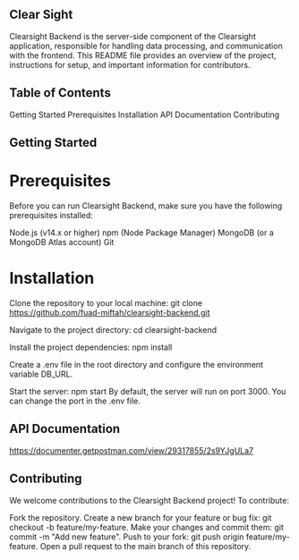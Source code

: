 ## Clear Sight
Clearsight Backend is the server-side component of the Clearsight application, responsible for handling data processing, and communication with the frontend. This README file provides an overview of the project, instructions for setup, and important information for contributors.

## Table of Contents
Getting Started
Prerequisites
Installation
API Documentation
Contributing

## Getting Started
# Prerequisites
Before you can run Clearsight Backend, make sure you have the following prerequisites installed:

Node.js (v14.x or higher)
npm (Node Package Manager)
MongoDB (or a MongoDB Atlas account)
Git
# Installation
Clone the repository to your local machine:
git clone https://github.com/fuad-miftah/clearsight-backend.git

Navigate to the project directory:
cd clearsight-backend

Install the project dependencies:
npm install

Create a .env file in the root directory and configure the environment variable DB_URL.

Start the server:
npm start
By default, the server will run on port 3000. You can change the port in the .env file.

## API Documentation
https://documenter.getpostman.com/view/29317855/2s9YJgULa7

## Contributing
We welcome contributions to the Clearsight Backend project! To contribute:

Fork the repository.
Create a new branch for your feature or bug fix: git checkout -b feature/my-feature.
Make your changes and commit them: git commit -m "Add new feature".
Push to your fork: git push origin feature/my-feature.
Open a pull request to the main branch of this repository.
